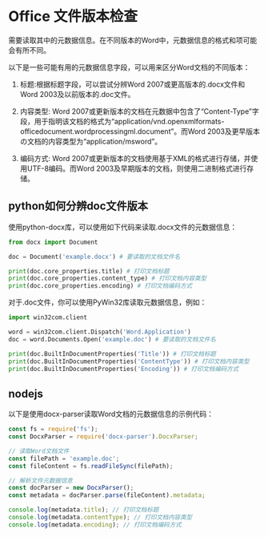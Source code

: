 # Office 文件版本检查

需要读取其中的元数据信息。在不同版本的Word中，元数据信息的格式和项可能会有所不同。

以下是一些可能有用的元数据信息字段，可以用来区分Word文档的不同版本：

1. 标题:根据标题字段，可以尝试分辨Word 2007或更高版本的.docx文件和Word 2003及以前版本的.doc文件。

2. 内容类型: Word 2007或更新版本的文档在元数据中包含了“Content-Type”字段，用于指明该文档的格式为“application/vnd.openxmlformats-officedocument.wordprocessingml.document”。而Word 2003及更早版本の文档的内容类型为“application/msword”。

3. 编码方式: Word 2007或更新版本的文档使用基于XML的格式进行存储，并使用UTF-8编码。而Word 2003及早期版本的文档，则使用二进制格式进行存储。

## python如何分辨doc文件版本

使用python-docx库，可以使用如下代码来读取.docx文件的元数据信息：

```py
from docx import Document

doc = Document('example.docx') # 要读取的文档文件名

print(doc.core_properties.title) # 打印文档标题
print(doc.core_properties.content_type) # 打印文档内容类型
print(doc.core_properties.encoding) # 打印文档编码方式
```

对于.doc文件，你可以使用PyWin32库读取元数据信息，例如：

```py
import win32com.client

word = win32com.client.Dispatch('Word.Application')
doc = word.Documents.Open('example.doc') # 要读取的文档文件名

print(doc.BuiltInDocumentProperties('Title')) # 打印文档标题
print(doc.BuiltInDocumentProperties('ContentType')) # 打印文档内容类型
print(doc.BuiltInDocumentProperties('Encoding')) # 打印文档编码方式
```

## nodejs

以下是使用docx-parser读取Word文档的元数据信息的示例代码：

```js
const fs = require('fs');
const DocxParser = require('docx-parser').DocxParser;

// 读取Word文档文件
const filePath = 'example.doc';
const fileContent = fs.readFileSync(filePath);

// 解析文件元数据信息
const docParser = new DocxParser();
const metadata = docParser.parse(fileContent).metadata;

console.log(metadata.title); // 打印文档标题
console.log(metadata.contentType); // 打印文档内容类型
console.log(metadata.encoding); // 打印文档编码方式
```